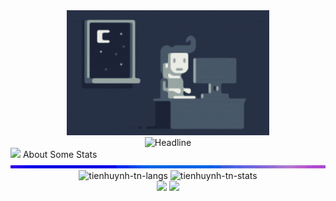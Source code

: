 <div>
    <div align=center>
        <img src="https://raw.githubusercontent.com/AVS1508/AVS1508/master/assets/Night-Coding.gif" alt="Computer Guy" height="200">
    </div>
     <div align=center>
        <img src="https://readme-typing-svg.herokuapp.com?color=%2338C2FF&size=32&center=true&vCenter=true&width=600&height=50&lines=Hi+there+I'm+Ada+%F0%9F%91%81;Computer+Science+Student;Problem+Solver" alt="Headline" />
    </div>
   <img src="https://user-images.githubusercontent.com/5679180/79618120-0daffb80-80be-11ea-819e-d2b0fa904d07.gif" width="50px"> About Some Stats
<div align="center">
<img height="5cm" width="1000px" src="https://raw.githubusercontent.com/AnderMendoza/AnderMendoza/main/assets/line-neon.gif" alt="line_color"/>
</div>
<div align="center">
<img height="150em" src="https://github-readme-stats.vercel.app/api/top-langs/?username=tienhuynh-tn&layout=compact&show_icon=true&theme=algolia" alt="tienhuynh-tn-langs"/>
<img height="150em" src="https://github-readme-stats.vercel.app/api/?username=tienhuynh-tn&layout=compact&show_icon=true&theme=algolia" alt="tienhuynh-tn-stats"/>
</div>
<div align="center">
  <img src="http://github-readme-streak-stats.herokuapp.com?user=tienhuynh-tn&theme=algolia&background=0d1117&hide_border=true" />
  <img src="https://activity-graph.herokuapp.com/graph?username=tienhuynh-tn&theme=react-dark"/>
</div>
